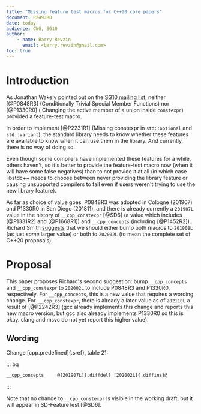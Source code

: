 ```yaml
---
title: "Missing feature test macros for C++20 core papers"
document: P2493R0
date: today
audience: CWG, SG10
author:
    - name: Barry Revzin
      email: <barry.revzin@gmail.com>
toc: true
---
```


# Introduction

As Jonathan Wakely pointed out on the [SG10 mailing list](https://lists.isocpp.org/sg10/2021/10/0810.php), neither [@P0848R3] (Conditionally Trivial Special Member Functions) nor [@P1330R0] ( Changing the active member of a union inside `constexpr`) provided a feature-test macro.

In order to implement [@P2231R1] (Missing constexpr in `std::optional` and `std::variant`), the standard library needs to know whether these features are available to know when it can use them in the library. And currently, there is no way of doing so.

Even though some compilers have implemented these features for a while, others haven't, so it's better to provide the feature-test macro now (when it will have some false negatives) than to not provide it at all (in which case libstdc++ needs to choose between never providing the library feature or causing unsupported compilers to fail even if users weren't trying to use the new library feature).

As far as choice of value goes, P0848R3 was adopted in Cologne (201907) and P1330R0  in San Diego (201811), and there is already currently a `201907L` value in the history of `__cpp_constexpr` [@SD6] (a value which includes [@P1331R2] and [@P1668R1]) and `__cpp_concepts` (including [@P1452R2]). Richard Smith [suggests](https://lists.isocpp.org/sg10/2021/10/0815.php) that we should either bump both macros to `201908L` (as just _some_ larger value) or both to `202002L` (to mean the complete set of C++20 proposals).

# Proposal

This paper proposes Richard's second suggestion: bump `__cpp_concepts` and `__cpp_constexpr` to `202002L` to include P0848R3 and P1330R0, respectively. For `__cpp_concepts`, this is a new value that requires a wording change. For` __cpp_constexpr`, there is already a later value as of `202110L` a result of [@P2242R3] (gcc already implements this change and reports this new macro version, but gcc also already implements P1330R0 so this is okay. clang and msvc do not yet report this higher value).

## Wording

Change [cpp.predefined]{.sref}, table 21:

::: bq
```diff
__cpp_­concepts     @[201907L]{.diffdel} [202002L]{.diffins}@
```
:::

Note that no change to `__cpp_constexpr` is visible in the working draft, but it will appear in SD-FeatureTest [@SD6].
